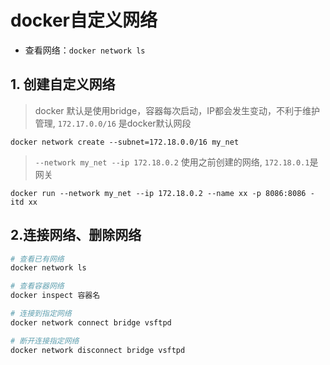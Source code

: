 # docker自定义网络

* 查看网络：`docker network ls`

## 1. 创建自定义网络

> docker 默认是使用bridge，容器每次启动，IP都会发生变动，不利于维护管理, `172.17.0.0/16` 是docker默认网段

```shell
docker network create --subnet=172.18.0.0/16 my_net 
```

> `--network my_net --ip 172.18.0.2` 使用之前创建的网络, `172.18.0.1`是网关

```shell
docker run --network my_net --ip 172.18.0.2 --name xx -p 8086:8086 -itd xx
```

## 2.连接网络、删除网络

```sh
# 查看已有网络
docker network ls

# 查看容器网络
docker inspect 容器名

# 连接到指定网络
docker network connect bridge vsftpd

# 断开连接指定网络
docker network disconnect bridge vsftpd
```

